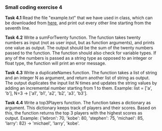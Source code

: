 ### Small coding exercise 4

**Task 4.1** Read the file "example.txt" that we have used in class, 
which can be downloaded from [here](https://www.online-convert.com/file-format/txt), 
and print out every other line starting from the seventh line.

**Task 4.2** Write a sumForTwenty function. 
The function takes twenty numbers as input (not as user input, but as function arguments), 
and prints one value as output. 
The output should be the sum of the twenty numbers passed to the function. 
The function should also check for variable types. 
If any of the numbers is passed as a string type as opposed to an integer or float type, the function will print an error message.  


**Task 4.3** Write a duplicateNames function. 
The function takes a list of string and an integer N as argument, and return another list of string as output. 
The output duplicates the input list N times and updates the string values by adding an incremental number starting from 1 to them. 
Example: list = ['a', 'b'], N=3 -> ['a1', 'b1', 'a2', 'b2', 'a3', 'b3']. 


**Task 4.4** Write a top3Players function. 
The function takes a dictionary as argument. This dictionary keeps track of players and their scores. 
Based on this, the function returns the top 3 players with the highest scores as output. 
Example: {'lebron': 70, 'kobe': 80, 'stephen': 75, 'michael': 85, 'larry': 82} -> 'michael', 'larry', 'kobe'. 